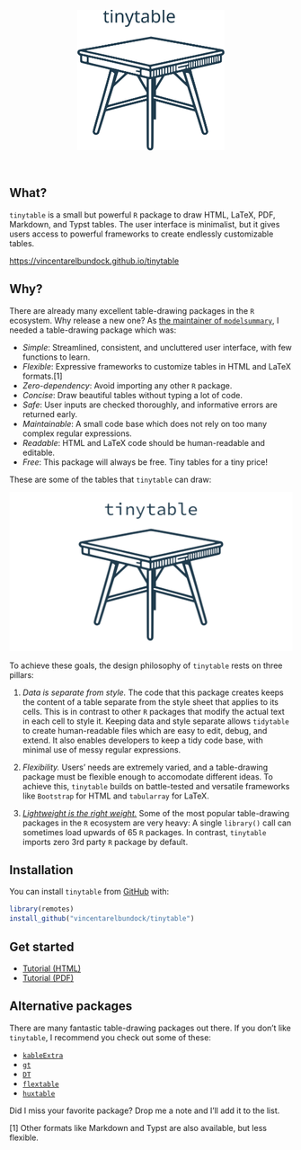 

<p align="center">
<img src="man/figures/tinytable_logo.svg" height = "250" class = "center">
</p>

<br> <!-- badges: start --> <!-- badges: end -->

## What?

`tinytable` is a small but powerful `R` package to draw HTML, LaTeX,
PDF, Markdown, and Typst tables. The user interface is minimalist, but
it gives users access to powerful frameworks to create endlessly
customizable tables.

<https://vincentarelbundock.github.io/tinytable>

## Why?

There are already many excellent table-drawing packages in the `R`
ecosystem. Why release a new one? As [the maintainer of
`modelsummary`](https://modelsummary.com), I needed a table-drawing
package which was:

-   *Simple*: Streamlined, consistent, and uncluttered user interface,
    with few functions to learn.
-   *Flexible*: Expressive frameworks to customize tables in HTML and
    LaTeX formats.[1]
-   *Zero-dependency*: Avoid importing any other `R` package.
-   *Concise*: Draw beautiful tables without typing a lot of code.
-   *Safe*: User inputs are checked thoroughly, and informative errors
    are returned early.
-   *Maintainable*: A small code base which does not rely on too many
    complex regular expressions.
-   *Readable*: HTML and LaTeX code should be human-readable and
    editable.
-   *Free*: This package will always be free. Tiny tables for a tiny
    price!

These are some of the tables that `tinytable` can draw:

![](man/figures/gallery/tinytable_gallery.gif)

To achieve these goals, the design philosophy of `tinytable` rests on
three pillars:

1.  *Data is separate from style.* The code that this package creates
    keeps the content of a table separate from the style sheet that
    applies to its cells. This is in contrast to other `R` packages that
    modify the actual text in each cell to style it. Keeping data and
    style separate allows `tidytable` to create human-readable files
    which are easy to edit, debug, and extend. It also enables
    developers to keep a tidy code base, with minimal use of messy
    regular expressions.

2.  *Flexibility.* Users’ needs are extremely varied, and a
    table-drawing package must be flexible enough to accomodate
    different ideas. To achieve this, `tinytable` builds on
    battle-tested and versatile frameworks like `Bootstrap` for HTML and
    `tabularray` for LaTeX.

3.  [*Lightweight is the right weight.*](https://www.tinyverse.org/)
    Some of the most popular table-drawing packages in the `R` ecosystem
    are very heavy: A single `library()` call can sometimes load upwards
    of 65 `R` packages. In contrast, `tinytable` imports zero 3rd party
    `R` package by default.

## Installation

You can install `tinytable` from [GitHub](https://github.com/) with:

``` r
library(remotes)
install_github("vincentarelbundock/tinytable")
```

## Get started

-   [Tutorial
    (HTML)](https://vincentarelbundock.github.io/tinytable/vignettes/tutorial.html)
-   [Tutorial
    (PDF)](https://vincentarelbundock.github.io/tinytable/vignettes/tutorial.pdf)

## Alternative packages

There are many fantastic table-drawing packages out there. If you don’t
like `tinytable`, I recommend you check out some of these:

-   [`kableExtra`](https://haozhu233.github.io/kableExtra/)
-   [`gt`](https://gt.rstudio.com)
-   [`DT`](https://rstudio.github.io/DT/)
-   [`flextable`](https://davidgohel.github.io/flextable/)
-   [`huxtable`](https://hughjonesd.github.io/huxtable/)

Did I miss your favorite package? Drop me a note and I’ll add it to the
list.

[1] Other formats like Markdown and Typst are also available, but less
flexible.
